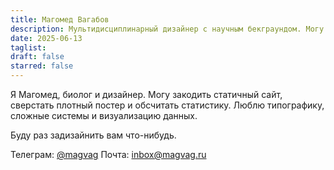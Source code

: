 ```yaml
---
title: Магомед Вагабов
description: Мультидисциплинарный дизайнер с научным бекграундом. Могу закодить статичный сайт, сверстать плотный постер и обсчитать статистику. Люблю типографику, сложные системы и визуализацию данных.
date: 2025-06-13
taglist: 
draft: false
starred: false
---
```

Я Магомед, биолог и дизайнер. Могу закодить статичный сайт, сверстать плотный постер и обсчитать статистику. Люблю типографику, сложные системы и визуализацию данных.

Буду раз задизайнить вам что-нибудь.

Телеграм: [@magvag](https://t.me/magvag/)
Почта: inbox@magvag.ru